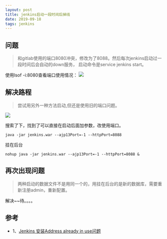 ```yaml
---
layout: post
title: jenkins启动一段时间后掉线
date: 2019-09-18 
tags: jenkins
---
```


## 问题
> 和gitlab使用的端口8080冲突，修改为了8088。然后每次jenkins启动过一段时间后会自动的down服务，
启动命令是service jenkins start。

使用lsof -i:8080查看端口使用情况：
![](http://img.zzhpeng.cn/FhgyPfOl3dr5UBcyGy0iMjavJ_3c)

## 解决路程
> 尝试用另外一种方法启动,但还是使用旧的端口问题。

![](http://img.zzhpeng.cn/Fiy7cWxbK29pDZZdUnqaosW5BDfC)

搜索了下，找到了可以直接在启动后面加参数，改使用端口。

```
java -jar jenkins.war --ajp13Port=-1 --httpPort=8088
```

挂在后台
```
nohup java -jar jenkins.war --ajp13Port=-1 --httpPort=8088 &
```

## 再次出现问题
> 两种启动的数据文件不是用同一个的，用挂在后台的是新的数据库，需要重新注册admin，重新配置。

解决~~待。。。。

## 参考
* 1、[Jenkins 安装Address already in use问题](https://blog.csdn.net/panruifang/article/details/14223323)
